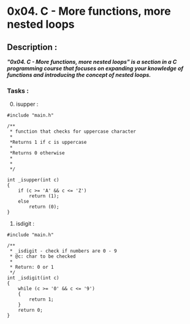 # 0x04. C - More functions, more nested loops
## Description :

***"0x04. C - More functions, more nested loops" is a section in a C programming course that focuses on expanding your knowledge of functions and introducing the concept of nested loops.***

### Tasks :

 0. isupper :

```
#include "main.h"

/**
 * function that checks for uppercase character
 * 
 *Returns 1 if c is uppercase
 * 
 *Returns 0 otherwise
 * 
 * 
 */

int _isupper(int c)
{
	if (c >= 'A' && c <= 'Z')
		return (1);
	else
		return (0);
}

```


1. isdigit :

```
#include "main.h"

/**
 * _isdigit - check if numbers are 0 - 9
 * @c: char to be checked
 *
 * Return: 0 or 1
 */
int _isdigit(int c)
{
    while (c >= '0' && c <= '9')
    {
        return 1;
    }
    return 0;
}
```

